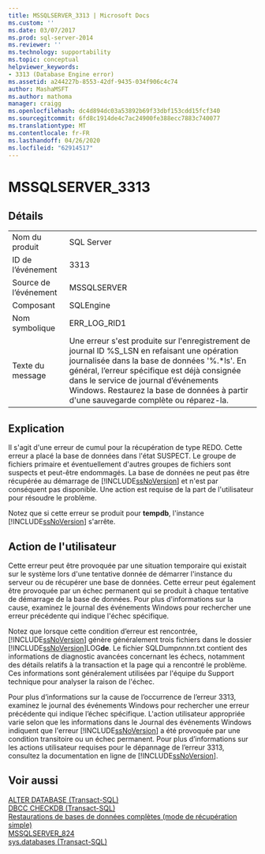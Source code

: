 ```yaml
---
title: MSSQLSERVER_3313 | Microsoft Docs
ms.custom: ''
ms.date: 03/07/2017
ms.prod: sql-server-2014
ms.reviewer: ''
ms.technology: supportability
ms.topic: conceptual
helpviewer_keywords:
- 3313 (Database Engine error)
ms.assetid: a244227b-8553-42df-9435-034f906c4c74
author: MashaMSFT
ms.author: mathoma
manager: craigg
ms.openlocfilehash: dc4d894dc03a53892b69f33dbf153cdd15fcf340
ms.sourcegitcommit: 6fd8c1914de4c7ac24900fe388ecc7883c740077
ms.translationtype: MT
ms.contentlocale: fr-FR
ms.lasthandoff: 04/26/2020
ms.locfileid: "62914517"
---
```

# <a name="mssqlserver_3313"></a>MSSQLSERVER_3313
    
## <a name="details"></a>Détails  
  
|||  
|-|-|  
|Nom du produit|SQL Server|  
|ID de l’événement|3313|  
|Source de l’événement|MSSQLSERVER|  
|Composant|SQLEngine|  
|Nom symbolique|ERR_LOG_RID1|  
|Texte du message|Une erreur s'est produite sur l'enregistrement de journal ID %S_LSN en refaisant une opération journalisée dans la base de données '%.*ls'. En général, l’erreur spécifique est déjà consignée dans le service de journal d’événements Windows. Restaurez la base de données à partir d'une sauvegarde complète ou réparez-la.|  
  
## <a name="explanation"></a>Explication  
 Il s'agit d'une erreur de cumul pour la récupération de type REDO. Cette erreur a placé la base de données dans l'état SUSPECT. Le groupe de fichiers primaire et éventuellement d'autres groupes de fichiers sont suspects et peut-être endommagés. La base de données ne peut pas être récupérée au démarrage de [!INCLUDE[ssNoVersion](../../includes/ssnoversion-md.md)] et n'est par conséquent pas disponible. Une action est requise de la part de l'utilisateur pour résoudre le problème.  
  
 Notez que si cette erreur se produit pour **tempdb**, l'instance [!INCLUDE[ssNoVersion](../../includes/ssnoversion-md.md)] s'arrête.  
  
## <a name="user-action"></a>Action de l'utilisateur  
 Cette erreur peut être provoquée par une situation temporaire qui existait sur le système lors d'une tentative donnée de démarrer l'instance du serveur ou de récupérer une base de données. Cette erreur peut également être provoquée par un échec permanent qui se produit à chaque tentative de démarrage de la base de données. Pour plus d'informations sur la cause, examinez le journal des événements Windows pour rechercher une erreur précédente qui indique l'échec spécifique.  
  
 Notez que lorsque cette condition d’erreur est rencontrée, [!INCLUDE[ssNoVersion](../../includes/ssnoversion-md.md)] génère généralement trois fichiers dans le dossier [!INCLUDE[ssNoVersion](../../includes/ssnoversion-md.md)]LOG**de**. Le fichier SQLDump*nnnn*.txt contient des informations de diagnostic avancées concernant les échecs, notamment des détails relatifs à la transaction et la page qui a rencontré le problème. Ces informations sont généralement utilisées par l'équipe du Support technique pour analyser la raison de l'échec.  
  
 Pour plus d’informations sur la cause de l’occurrence de l’erreur 3313, examinez le journal des événements Windows pour rechercher une erreur précédente qui indique l’échec spécifique. L'action utilisateur appropriée varie selon que les informations dans le Journal des événements Windows indiquent que l'erreur [!INCLUDE[ssNoVersion](../../includes/ssnoversion-md.md)] a été provoquée par une condition transitoire ou un échec permanent. Pour plus d’informations sur les actions utilisateur requises pour le dépannage de l’erreur 3313, consultez la documentation en ligne de [!INCLUDE[ssNoVersion](../../includes/ssnoversion-md.md)].  
  
## <a name="see-also"></a>Voir aussi  
 [ALTER DATABASE &#40;Transact-SQL&#41;](/sql/t-sql/statements/alter-database-transact-sql)   
 [DBCC CHECKDB &#40;Transact-SQL&#41;](/sql/t-sql/database-console-commands/dbcc-checkdb-transact-sql)   
 [Restaurations de bases de données complètes &#40;mode de récupération simple&#41;](../backup-restore/complete-database-restores-simple-recovery-model.md)   
 [MSSQLSERVER_824](mssqlserver-824-database-engine-error.md)   
 [sys.databases &#40;Transact-SQL&#41;](/sql/relational-databases/system-catalog-views/sys-databases-transact-sql)  
  
  
